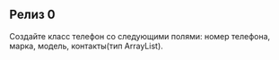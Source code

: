 ## Релиз 0

Создайте класс телефон со следующими полями: номер телефона, марка, модель, контакты(тип ArrayList<Contact>).


